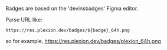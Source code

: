 Badges are based on the 'devinsbadges' Figma editor.

Parse URL like:
```
https://res.plexion.dev/badges/${badge}_64h.png
```
so for example, https://res.plexion.dev/badges/plexion_64h.png